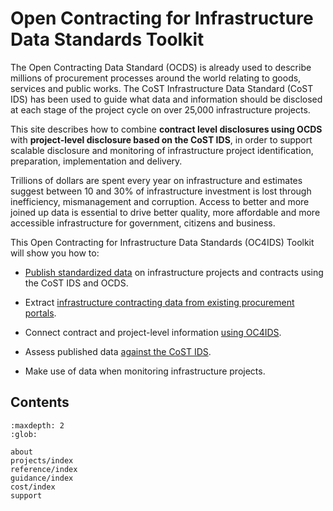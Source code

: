# Open Contracting for Infrastructure Data Standards Toolkit

The Open Contracting Data Standard (OCDS) is already used to describe millions of procurement processes around the world relating to goods, services and public works. The CoST Infrastructure Data Standard (CoST IDS) has been used to guide what data and information should be disclosed at each stage of the project cycle on over 25,000 infrastructure projects.

This site describes how to combine **contract level disclosures using OCDS** with **project-level disclosure based on the CoST IDS**, in order to support scalable disclosure and monitoring of infrastructure project identification, preparation, implementation and delivery.

Trillions of dollars are spent every year on infrastructure and estimates suggest between 10 and 30% of infrastructure investment is lost through inefficiency, mismanagement and corruption. Access to better and more joined up data is essential to drive better quality, more affordable and more accessible infrastructure for government, citizens and business.

This Open Contracting for Infrastructure Data Standards (OC4IDS) Toolkit will show you how to:

* [Publish standardized data](guidance/publishing) on infrastructure projects and contracts using the CoST IDS and OCDS.

* Extract [infrastructure contracting data from existing procurement portals](guidance/using).

* Connect contract and project-level information [using OC4IDS](projects/index).

* Assess published data [against the CoST IDS](guidance/evaluating).

* Make use of data when monitoring infrastructure projects.

## Contents

```{toctree}
:maxdepth: 2
:glob:

about
projects/index
reference/index
guidance/index
cost/index
support
```
